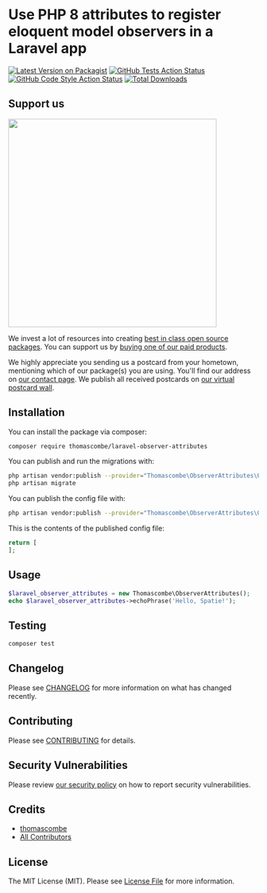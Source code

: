 # Use PHP 8 attributes to register eloquent model observers in a Laravel app

[![Latest Version on Packagist](https://img.shields.io/packagist/v/thomascombe/laravel_observer_attributes.svg?style=flat-square)](https://packagist.org/packages/thomascombe/laravel_observer_attributes)
[![GitHub Tests Action Status](https://img.shields.io/github/workflow/status/thomascombe/laravel_observer_attributes/run-tests?label=tests)](https://github.com/thomascombe/laravel_observer_attributes/actions?query=workflow%3Arun-tests+branch%3Amaster)
[![GitHub Code Style Action Status](https://img.shields.io/github/workflow/status/thomascombe/laravel_observer_attributes/Check%20&%20fix%20styling?label=code%20style)](https://github.com/thomascombe/laravel_observer_attributes/actions?query=workflow%3A"Check+%26+fix+styling"+branch%3Amaster)
[![Total Downloads](https://img.shields.io/packagist/dt/thomascombe/laravel_observer_attributes.svg?style=flat-square)](https://packagist.org/packages/thomascombe/laravel_observer_attributes)


## Support us

[<img src="https://github-ads.s3.eu-central-1.amazonaws.com/package-laravel_observer_attributes-laravel.jpg?t=1" width="419px" />](https://spatie.be/github-ad-click/package-laravel_observer_attributes-laravel)

We invest a lot of resources into creating [best in class open source packages](https://spatie.be/open-source). You can support us by [buying one of our paid products](https://spatie.be/open-source/support-us).

We highly appreciate you sending us a postcard from your hometown, mentioning which of our package(s) you are using. You'll find our address on [our contact page](https://spatie.be/about-us). We publish all received postcards on [our virtual postcard wall](https://spatie.be/open-source/postcards).

## Installation

You can install the package via composer:

```bash
composer require thomascombe/laravel-observer-attributes
```

You can publish and run the migrations with:

```bash
php artisan vendor:publish --provider="Thomascombe\ObserverAttributes\ObserverAttributesServiceProvider" --tag="laravel_observer_attributes-migrations"
php artisan migrate
```

You can publish the config file with:
```bash
php artisan vendor:publish --provider="Thomascombe\ObserverAttributes\ObserverAttributesServiceProvider" --tag="laravel_observer_attributes-config"
```

This is the contents of the published config file:

```php
return [
];
```

## Usage

```php
$laravel_observer_attributes = new Thomascombe\ObserverAttributes();
echo $laravel_observer_attributes->echoPhrase('Hello, Spatie!');
```

## Testing

```bash
composer test
```

## Changelog

Please see [CHANGELOG](CHANGELOG.md) for more information on what has changed recently.

## Contributing

Please see [CONTRIBUTING](.github/CONTRIBUTING.md) for details.

## Security Vulnerabilities

Please review [our security policy](../../security/policy) on how to report security vulnerabilities.

## Credits

- [thomascombe](https://github.com/thomascombe)
- [All Contributors](../../contributors)

## License

The MIT License (MIT). Please see [License File](LICENSE.md) for more information.
